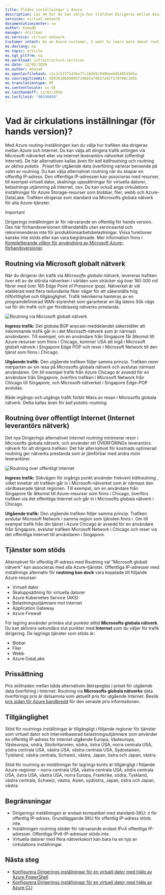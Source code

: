```yaml
---
title: Flödes inställningar i Azure
description: Läs om hur du kan välja hur trafiken dirigeras mellan Azure och Internet med cirkulations inställningar.
services: virtual-network
documentationcenter: na
author: KumudD
manager: mtillman
ms.service: virtual-network
Customer intent: As an Azure customer, I want to learn more about routing choices for my internet egress traffic.
ms.devlang: na
ms.topic: article
ms.tgt_pltfrm: na
ms.workload: infrastructure-services
ms.date: 12/02/2020
ms.author: mnayak
ms.openlocfilehash: c1c2c5f27143be7fc10269c948bee9d5465d565a
ms.sourcegitcommit: 5b93010b69895f146b5afd637a42f17d780c165b
ms.translationtype: MT
ms.contentlocale: sv-SE
ms.lasthandoff: 12/02/2020
ms.locfileid: "96530450"
---
```

# <a name="what-is-routing-preference-preview"></a>Vad är cirkulations inställningar (för hands version)?

Med Azure routing-inställningen kan du välja hur trafiken ska dirigeras mellan Azure och Internet. Du kan välja att dirigera trafik antingen via Microsoft-nätverket eller via Internet leverantörs nätverket (offentligt Internet). De här alternativen kallas även för *kall källroutning* och routning av *aktiva potatis* . Priset för utgående data överföring varierar beroende på valet av routning. Du kan välja alternativet routning när du skapar en offentlig IP-adress. Den offentliga IP-adressen kan associeras med resurser, till exempel virtuell dator, skalnings uppsättningar för virtuella datorer, belastnings utjämning på Internet, osv. Du kan också ange cirkulations inställningar för Azure Storage-resurser som blobbar, filer, webb och Azure-DataLake. Trafiken dirigeras som standard via Microsofts globala nätverk för alla Azure-tjänster.

> [!IMPORTANT]
> Dirigerings inställningen är för närvarande en offentlig för hands version.
> Den här förhandsversionen tillhandahålls utan serviceavtal och rekommenderas inte för produktionsarbetsbelastningar. Vissa funktioner kanske inte stöds eller kan vara begränsade. Mer information finns i [Kompletterande villkor för användning av Microsoft Azure-förhandsversioner](https://azure.microsoft.com/support/legal/preview-supplemental-terms/).

## <a name="routing-via-microsoft-global-network"></a>Routning via Microsoft globalt nätverk

När du dirigerar din trafik via *Microsofts globala nätverk*, levereras trafiken över ett av de största nätverken i världen som sträcker sig över 160 000 mil fibrer med över 165 Edge Point of Presence (pop). Nätverket är väl etablerad med flera redundanta fiber vägar för att säkerställa hög tillförlitlighet och tillgänglighet. Trafik teknikerna hanteras av en programdefinierad WAN-styrenhet som garanterar en låg latens Sök vägs val för din trafik och ger förstklassig nätverks prestanda.

![Routning via Microsoft globalt nätverk](media/routing-preference-overview/route-via-microsoft-global-network.png)

**Ingress trafik:** Det globala BGP anycast-meddelandet säkerställer att inkommande trafik går in i det Microsoft-nätverk som är närmast användaren. Till exempel, om en användare från Singapore får åtkomst till Azure-resurser som finns i Chicago, kommer USA att ingå i Microsoft globalt nätverk i Singapore Edge POP och reser i Microsoft Network till den tjänst som finns i Chicago.

**Utgående trafik:** Den utgående trafiken följer samma princip. Trafiken reser merparten av sin resa på Microsofts globala nätverk och avslutas närmast användaren. Om till exempel trafik från Azure Chicago är avsedd för en användare från Singapore, överförs trafiken i Microsoft Network från Chicago till Singapore, och Microsoft-nätverket i Singapore Edge-POP avslutas.

Både ingångs-och utgångs trafik förblir Mass av resan i Microsofts globala nätverk. Detta kallas även för *kall potatis-routning*.


## <a name="routing-over-public-internet-isp-network"></a>Routning över offentligt Internet (Internet leverantörs nätverk)

Det nya Dirigerings alternativet *Internet routning* minimerar resor i Microsofts globala nätverk, och använder ett ÖVERFÖRINGs leverantörs nätverk för att dirigera trafiken. Det här alternativet för kostnads optimerad routning ger nätverks prestanda som är jämförbar med andra moln leverantörer.

![Routning över offentligt Internet](media/routing-preference-overview/route-via-isp-network.png)

**Ingress trafik:** Sökvägen för ingångs punkt använder frekvent *källroutning* , vilket innebär att trafiken går in i Microsoft-nätverket som är närmast den värdbaserade tjänst regionen. Till exempel, om en användare från Singapore får åtkomst till Azure-resurser som finns i Chicago, överförs trafiken via det offentliga Internet och går in i Microsofts globala nätverk i Chicago.

**Utgående trafik:** Den utgående trafiken följer samma princip. Trafiken avslutar Microsoft Network i samma region som tjänsten finns i. Om till exempel trafik från din tjänst i Azure Chicago är avsedd för en användare från Singapore, avslutar trafiken Microsoft Network i Chicago och reser via det offentliga Internet till användaren i Singapore.

## <a name="supported-services"></a>Tjänster som stöds

Alternativet för offentlig IP-adress med Routning val "Microsoft globalt nätverk" kan associeras med alla Azure-tjänster. Offentliga IP-adresser med inställnings alternativ för **routning kan dock** vara kopplade till följande Azure-resurser:

* Virtuell dator
* Skaluppsättning för virtuella datorer
* Azure Kubernetes Service (AKS)
* Belastningsutjämnare mot Internet
* Application Gateway
* Azure Firewall

För lagring använder primära slut punkter alltid **Microsofts globala nätverk**. Du kan aktivera sekundära slut punkter med **Internet** som du väljer för trafik dirigering. De lagrings tjänster som stöds är:

* Blobar
* Filer
* Webb
* Azure DataLake

## <a name="pricing"></a>Prissättning
Pris skillnaden mellan båda alternativen återspeglas i priset för utgående data överföring i Internet. Routning via **Microsofts globala nätverks** data överförings pris är detsamma som aktuellt pris för utgående Internet. Besök [pris sidan för Azure bandbredd](https://azure.microsoft.com/pricing/details/bandwidth/) för den senaste pris informationen. 

## <a name="availability"></a>Tillgänglighet

Stöd för routnings inställningar är tillgängligt i följande regioner för tjänster som virtuell dator och Internetbaserad belastningsutjämnare som använder en offentlig IP-adress för Internet utgående Europa, Västeuropa, Västeuropa, södra, Storbritannien, södra, östra USA, norra centrala USA, södra centrala USA, västra USA, västra centrala USA, Sydostasien, Tyskland, västra centrala, Schweiz, västra, Japan, östra och Japan, västra.

Stöd för routning av inställningar för lagrings konto är tillgängligt i följande Azure-regioner – norra centrala USA, västra centrala USA, södra centrala USA, östra USA, västra USA, norra Europa, Frankrike, södra, Tyskland, västra centrala, Schweiz, västra, Asien, sydöstra, Japan, östra och Japan, västra.
## <a name="limitations"></a>Begränsningar

* Dirigerings inställningen är endast kompatibel med standard-SKU: n för offentlig IP-adress. Grundläggande SKU för offentlig IP-adress stöds inte.
* Inställningen routning stöder för närvarande endast IPv4 offentliga IP-adresser. Offentliga IPv6-IP-adresser stöds inte.
* Virtuella datorer med flera nätverkskort kan bara ha en typ av cirkulations inställningar.


## <a name="next-steps"></a>Nästa steg

* [Konfigurera Dirigerings inställningar för en virtuell dator med hjälp av Azure PowerShell](configure-routing-preference-virtual-machine-powershell.md)
* [Konfigurera Dirigerings inställningar för en virtuell dator med hjälp av Azure CLI](configure-routing-preference-virtual-machine-cli.md)
